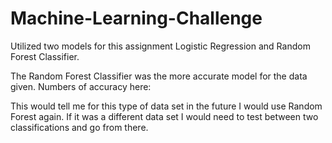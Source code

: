 # Machine-Learning-Challenge

Utilized two models for this assignment Logistic Regression and Random Forest Classifier.

The Random Forest Classifier was the more accurate model for the data given.  Numbers of accuracy here:



This would tell me for this type of data set in the future I would use Random Forest again.  If it was a different data set I would need to test between two classifications and go from there. 
